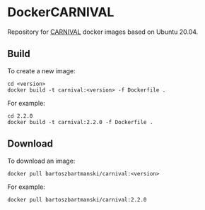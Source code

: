 
# DockerCARNIVAL

Repository for [CARNIVAL](https://github.com/saezlab/CARNIVAL/)
docker images based on Ubuntu 20.04. 

## Build

To create a new image:
```
cd <version>
docker build -t carnival:<version> -f Dockerfile .
```
For example:
```
cd 2.2.0
docker build -t carnival:2.2.0 -f Dockerfile .
```

## Download

To download an image:
```
docker pull bartoszbartmanski/carnival:<version>
```
For example:
```
docker pull bartoszbartmanski/carnival:2.2.0
```

